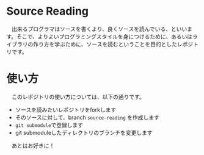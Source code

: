 Source Reading
==============

　出来るプログラマはソースを書くより、良くソースを読んでいる、といいます。そこで、よりよいプログラミングスタイルを身につけるために、あるいはライブラリの作り方を学ぶために、ソースを読むということを目的としたレポジトリです。

使い方
======

　このレポジトリの使い方については、以下の通りです。

* ソースを読みたいレポジトリをforkします
* そのソースに対して、branch `source-reading` を作成します
* `git submodule`で登録します
* git submoduleしたディレクトリのブランチを変更します

　あとはお好きに！
